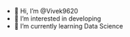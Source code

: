 - 👋 Hi, I’m @Vivek9620
- 👀 I’m interested in developing
- 🌱 I’m currently learning Data Science
  
  
<!---
Vivek9620/Vivek9620 is a ✨ special ✨ repository because its `README.md` (this file) appears on your GitHub profile.
You can click the Preview link to take a look at your changes.
--->

